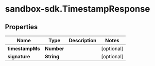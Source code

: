 # sandbox-sdk.TimestampResponse

## Properties
Name | Type | Description | Notes
------------ | ------------- | ------------- | -------------
**timestampMs** | **Number** |  | [optional] 
**signature** | **String** |  | [optional] 
